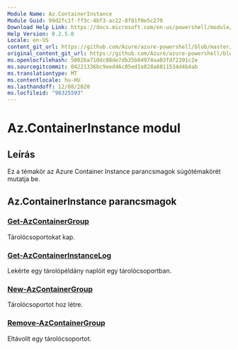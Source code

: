 ```yaml
---
Module Name: Az.ContainerInstance
Module Guid: 99d2fc1f-ff3c-4bf3-ac22-8f81f0e5c279
Download Help Link: https://docs.microsoft.com/en-us/powershell/module/az.containerinstance
Help Version: 0.2.5.0
Locale: en-US
content_git_url: https://github.com/Azure/azure-powershell/blob/master/src/ContainerInstance/ContainerInstance/help/Az.ContainerInstance.md
original_content_git_url: https://github.com/Azure/azure-powershell/blob/master/src/ContainerInstance/ContainerInstance/help/Az.ContainerInstance.md
ms.openlocfilehash: 5002ba710dc08de7db35b04974aa03fd72391c2e
ms.sourcegitcommit: 04221336bc9eed46c05ed1e828a6811534d4b4ab
ms.translationtype: MT
ms.contentlocale: hu-HU
ms.lasthandoff: 12/08/2020
ms.locfileid: "98325593"
---
```

# Az.ContainerInstance modul
## Leírás
Ez a témakör az Azure Container Instance parancsmagok súgótémakörét mutatja be.

## Az.ContainerInstance parancsmagok
### [Get-AzContainerGroup](Get-AzContainerGroup.md)
Tárolócsoportokat kap.

### [Get-AzContainerInstanceLog](Get-AzContainerInstanceLog.md)
Lekérte egy tárolópéldány naplóit egy tárolócsoportban.

### [New-AzContainerGroup](New-AzContainerGroup.md)
Tárolócsoportot hoz létre.

### [Remove-AzContainerGroup](Remove-AzContainerGroup.md)
Eltávolít egy tárolócsoportot.

